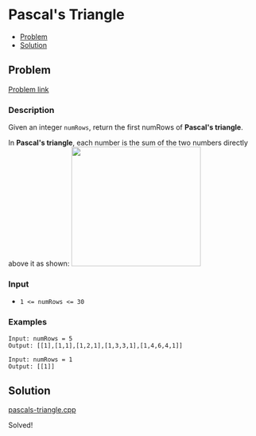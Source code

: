 # Pascal's Triangle
- [Problem](#problem)
- [Solution](#solution)

## Problem
[Problem link](https://leetcode.com/problems/pascals-triangle)

### Description
Given an integer `numRows`, return the first numRows of **Pascal's triangle**.

In **Pascal's triangle**, each number is the sum of the two numbers directly above it as shown:
<img alt="" src="https://upload.wikimedia.org/wikipedia/commons/0/0d/PascalTriangleAnimated2.gif" style="height:240px; width:260px" />

### Input


- `1 <= numRows <= 30`




### Examples
```
Input: numRows = 5
Output: [[1],[1,1],[1,2,1],[1,3,3,1],[1,4,6,4,1]]
```
```
Input: numRows = 1
Output: [[1]]
```


## Solution

[pascals-triangle.cpp](./pascals-triangle.cpp)

Solved!